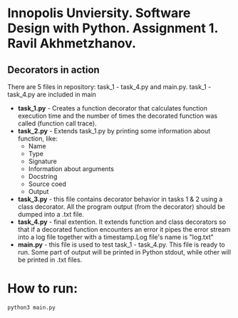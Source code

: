 # Innopolis Unviersity. Software Design with Python. Assignment 1. Ravil Akhmetzhanov.
## Decorators in action 

There are 5 files in repository: task_1 - task_4.py and main.py. 
task_1 - task_4.py are included in main

* __task_1.py__ - Creates a function decorator that calculates function execution time and the number of times the decorated function was called (function call trace).
* __task_2.py__ - Extends task_1.py by printing some information about function, like:
    * Name
    * Type
    * Signature
    * Information about arguments
    * Docstring
    * Source coed
    * Output
* __task_3.py__ - this file contains decorator behavior in tasks 1 & 2 using a class decorator. All the program output (from the decorator) should be dumped into a .txt file.
* __task_4.py__ - final extention. It extends function and class decorators so that if a decorated function encounters an error it pipes the error stream into a log file together with a timestamp.Log file's name is  "log.txt"
* __main.py__ - this file is used to test task_1 - task_4.py. This file is ready to run. Some part of output will be printed in Python stdout, while other will be printed in .txt files.

# How to run:
    python3 main.py






